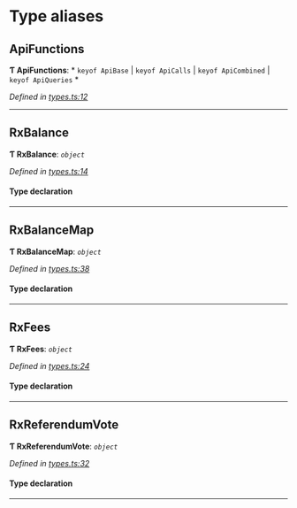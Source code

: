 

# Type aliases

<a id="apifunctions"></a>

##  ApiFunctions

**Ƭ ApiFunctions**: * `keyof ApiBase` &#124; `keyof ApiCalls` &#124; `keyof ApiCombined` &#124; `keyof ApiQueries`
*

*Defined in [types.ts:12](https://github.com/polkadot-js/api/blob/edfd625/packages/api-observable/src/types.ts#L12)*

___
<a id="rxbalance"></a>

##  RxBalance

**Ƭ RxBalance**: *`object`*

*Defined in [types.ts:14](https://github.com/polkadot-js/api/blob/edfd625/packages/api-observable/src/types.ts#L14)*

#### Type declaration

___
<a id="rxbalancemap"></a>

##  RxBalanceMap

**Ƭ RxBalanceMap**: *`object`*

*Defined in [types.ts:38](https://github.com/polkadot-js/api/blob/edfd625/packages/api-observable/src/types.ts#L38)*

#### Type declaration

[index: `string`]: [RxBalance](_types_.md#rxbalance)

___
<a id="rxfees"></a>

##  RxFees

**Ƭ RxFees**: *`object`*

*Defined in [types.ts:24](https://github.com/polkadot-js/api/blob/edfd625/packages/api-observable/src/types.ts#L24)*

#### Type declaration

___
<a id="rxreferendumvote"></a>

##  RxReferendumVote

**Ƭ RxReferendumVote**: *`object`*

*Defined in [types.ts:32](https://github.com/polkadot-js/api/blob/edfd625/packages/api-observable/src/types.ts#L32)*

#### Type declaration

___

